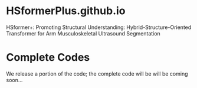 # HSformerPlus.github.io
HSformer+: Promoting Structural Understanding: Hybrid-Structure-Oriented Transformer for Arm Musculoskeletal Ultrasound Segmentation

# Complete Codes
We release a portion of the code; the complete code will be will be coming soon...
